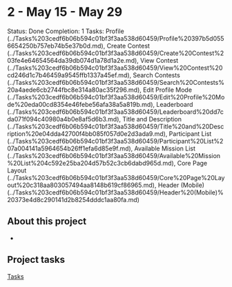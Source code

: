 # 2 - May 15 - May 29

Status: Done
Completion: 1
Tasks: Profile (../Tasks%203cedf6b06b594c01bf3f3aa538d60459/Profile%20397b5d0556654250b757eb74b5e37b0d.md), Create Contest (../Tasks%203cedf6b06b594c01bf3f3aa538d60459/Create%20Contest%203fe4e64654564da39db074d1a78d1a2e.md), View Contest (../Tasks%203cedf6b06b594c01bf3f3aa538d60459/View%20Contest%20cd246d1c7b46459a9545ffb1337a45ef.md), Search Contests (../Tasks%203cedf6b06b594c01bf3f3aa538d60459/Search%20Contests%20a4aede6cb2744fbc8e314a80ac35f296.md), Edit Profile Mode (../Tasks%203cedf6b06b594c01bf3f3aa538d60459/Edit%20Profile%20Mode%20eda00cd8354e46febe56afa38a5a819b.md), Leaderboard (../Tasks%203cedf6b06b594c01bf3f3aa538d60459/Leaderboard%20dd7cda071f094c40980a4b0e8af5d6b3.md), Title and Description (../Tasks%203cedf6b06b594c01bf3f3aa538d60459/Title%20and%20Description%20e04dda42700f4bb085f057d0e2d3ada9.md), Participant List (../Tasks%203cedf6b06b594c01bf3f3aa538d60459/Participant%20List%207a004141a5964654b26ff1efa6d85e9f.md), Available Mission List (../Tasks%203cedf6b06b594c01bf3f3aa538d60459/Available%20Mission%20List%204c592e25ba204d57b52c3cb6dabd965d.md), Core Page Layout (../Tasks%203cedf6b06b594c01bf3f3aa538d60459/Core%20Page%20Layout%20c318aa803057494aa8148b619cf86965.md), Header (Mobile) (../Tasks%203cedf6b06b594c01bf3f3aa538d60459/Header%20(Mobile)%20373e4d8c290141d2b8254dddc1aa80fa.md)

## About this project

- 

## Project tasks

[Tasks](2%20-%20May%2015%20-%20May%2029%2001e055e8dccc4a73b5dd8e3aaee2cbad/Tasks%2059140814f2714524a0c02b62815f3ae5.csv)
